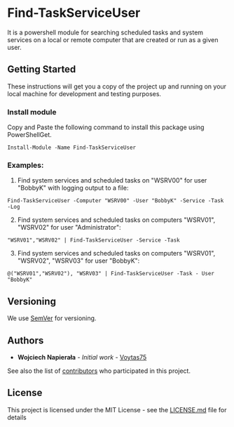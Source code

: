 # Find-TaskServiceUser

It is a powershell module for searching scheduled tasks and system services on a local or remote computer that are created or run as a given user.

## Getting Started

These instructions will get you a copy of the project up and running on your local machine for development and testing purposes.

### Install module

Copy and Paste the following command to install this package using PowerShellGet.

```
Install-Module -Name Find-TaskServiceUser
```

### Examples:

1. Find system services and scheduled tasks on "WSRV00" for user "BobbyK" with logging output to a file:
```
Find-TaskServiceUser -Computer "WSRV00" -User "BobbyK" -Service -Task -Log
```

2. Find system services and scheduled tasks on computers "WSRV01", "WSRV02" for user "Administrator":
```
"WSRV01","WSRV02" | Find-TaskServiceUser -Service -Task
```

3. Find system services and scheduled tasks on computers "WSRV01", "WSRV02", "WSRV03" for user "BobbyK":
```
@("WSRV01","WSRV02"), "WSRV03" | Find-TaskServiceUser -Task - User "BobbyK"
```

## Versioning

We use [SemVer](http://semver.org/) for versioning.

## Authors

* **Wojciech Napierała** - *Initial work* - [Voytas75](https://github.com/voytas75)

See also the list of [contributors](https://github.com/voytas75/Find-TaskServiceUser/graphs/contributors) who participated in this project.

## License

This project is licensed under the MIT License - see the [LICENSE.md](LICENSE.md) file for details